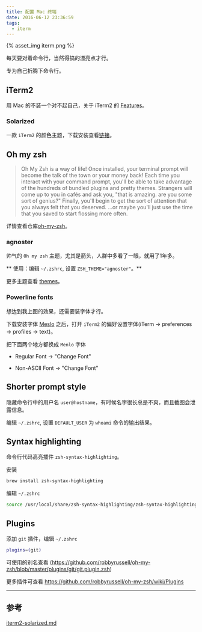 ```yaml
---
title: 配置 Mac 终端
date: 2016-06-12 23:36:59
tags:
  - iterm
---
```


{% asset_img iterm.png %}

每天要对着命令行，当然得搞的漂亮点才行。

专为自己折腾下命令行。


<!-- more -->


## iTerm2

用 Mac 的不装一个对不起自己，关于 iTerm2 的 [Features](http://www.iterm2.com/features.html)。

### Solarized

一款 `iTerm2` 的颜色主题，下载安装查看[链接](https://github.com/altercation/solarized/tree/master/iterm2-colors-solarized)。

## Oh my zsh

>Oh My Zsh is a way of life! Once installed, your terminal prompt will become the talk of the town or your money back! Each time you interact with your command prompt, you'll be able to take advantage of the hundreds of bundled plugins and pretty themes. Strangers will come up to you in cafés and ask you, "that is amazing. are you some sort of genius?" Finally, you'll begin to get the sort of attention that you always felt that you deserved. ...or maybe you'll just use the time that you saved to start flossing more often.

详情查看仓库[oh-my-zsh](https://github.com/robbyrussell/oh-my-zsh)。

### agnoster

帅气的 `Oh my zsh` 主题，尤其是箭头，人群中多看了一眼，就用了1年多。

** 使用：编辑 `~/.zshrc`, 设置 `ZSH_THEME="agnoster"`。**

更多主题查看 [themes](https://github.com/robbyrussell/oh-my-zsh/wiki/External-themes)。

### Powerline fonts

想达到我上图的效果，还需要装字体才行。

下载安装字体 [Meslo](https://github.com/powerline/fonts/blob/master/Meslo/Meslo%20LG%20M%20DZ%20Regular%20for%20Powerline.otf) 之后，打开 `iTerm2` 的偏好设置字体(iTerm -> preferences -> profiles -> text)。

把下面两个地方都换成 `Menlo` 字体

* Regular Font -> "Change Font"

* Non-ASCII Font -> "Change Font"

## Shorter prompt style

隐藏命令行中的用户名 `user@hostname`，有时候名字很长总是不爽，而且截图会泄露信息。

编辑 `~/.zshrc`, 设置 `DEFAULT_USER` 为 `whoami` 命令的输出结果。


## Syntax highlighting

命令行代码高亮插件 `zsh-syntax-highlighting`。

安装

```zsh
brew install zsh-syntax-highlighting
```

编辑 `~/.zshrc`

```zsh
source /usr/local/share/zsh-syntax-highlighting/zsh-syntax-highlighting.zsh
```

## Plugins

添加 `git` 插件，编辑 `~/.zshrc`

```zsh
plugins=(git)
```

可使用的别名查看 (https://github.com/robbyrussell/oh-my-zsh/blob/master/plugins/git/git.plugin.zsh)

更多插件可查看 https://github.com/robbyrussell/oh-my-zsh/wiki/Plugins

---


## 参考

[iterm2-solarized.md](https://gist.github.com/kevin-smets/8568070)
